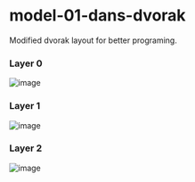 # model-01-dans-dvorak

Modified dvorak layout for better programing.

### Layer 0

![image](https://user-images.githubusercontent.com/1431991/117966819-75e01800-b378-11eb-9e61-20c5c008b1a9.png)

### Layer 1

![image](https://user-images.githubusercontent.com/1431991/117966293-dae73e00-b377-11eb-8808-1695333f8feb.png)

### Layer 2

![image](https://user-images.githubusercontent.com/1431991/117966361-ed617780-b377-11eb-9d09-e2ffac38a554.png)

